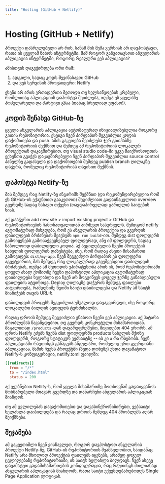 ```yaml
---
title: "Hosting (GitHub + Netlify)"
---
```


# Hosting (GitHub + Netlify)

პროექტი დასრულებული არ რის, სანამ მის მუშა ვერსიას არ დავჰოსტავთ,
რათა ის ყველამ ნახოს ინტერნეტში. მაშ როგორ განვათავსოთ ანგულარის
აპლიკაცია ინტერნეტში, როგორც რეალური ვებ აპლიკაცია?

ამისთვის დაგვჭირდება ორი რამ:

1. ადგილი, სადაც კოდს შევინახავთ: GitHub
2. და ვებ სერვისის პროვაიდერი: Netlify

ესენი არ არის ერთადერთი მეთოდი თუ ხელსაწყოების კრებული, რომლითაც
აპლიკაციის დაჰოსტვა შეიძლება, თუმცა ეს ყველაზე პოპულარული და მარტივი
გზაა (თანაც სრულიად უფასო!).

## კოდის შენახვა GitHub-ზე

ყველა ანგულარის აპლიკაცია ავტომატურად ინიციალიზებულია როგორც გითის რეპოზიტორია.
ესეიგი ჩვენ პირდაპირ შეგვიძლია კოდის დაქომითება და push. ამის გაკეთება შეიძლება
ჯერ გითჰაბზე რეპოზიტორიის შექმნით და შემდეგ ამ რეპოზიტორიის ლოკალურ პროექტთან
დაკავშირებით. თუ visual studio code-ში უკვე მაიქროსოფთის ექაუნთი გვაქვს დაკავშირებული
ჩვენ პირდაპირ შეგვიძლია source control პანელზე გადასვლა და დაქომითების შემდეგ
publish branch ღილაკზე დაჭერა, რომელიც რეპოზიტორიას თავისით შექმნის.

## დაჰოსტვა Netlify-ზე

მას შემდეგ რაც Netlify-ზე ანგარიშს შექმნით (და რეკომენდირებულია რომ ეს GitHub-ის
ექაუნთით გააკეთოთ) შეგიძლიათ გადაინაცვლოთ overview გვერდზე სადაც ნახავთ თქვენი
(თავდაპირველად ცარიელი) საიტების სიას.

აქ დააჭერთ add new site > import existing project > GitHub და რეპოზიტორიების
ჩამონათვალიდან აირჩევთ სასურველს. შემდგომ netlify ავტომატურად მიხვდება, რომ
ეს ანგულარის პროექტია და გვერდის დაბილდვის ბრძანებას შეავსებს `npm run build`-ით.
შემდეგ dist ფოლდერს გამოიყენებს გამოსაქვეყნებელ ფოლდერად, ანუ იმ ფოლდერს, სადაც
საბოლოოდ დაბილდული კოდია. აქ აუცილებელია ჩვენი პროექტის სახელის ფოლდერის დაზუსტება,
ისე, რომ რაღაც ასეთი მისამართი გამოვიდეს: `dist/my-app`. ჩვენ შეგვეძლო პირდაპირ ეს
ფოლდერი აგვეტვირთა, მას შემდეგ რაც ლოკალურად გავუშვებდით დაბილდვის ბრძანებას, თუმცა ამ მეთოდის
უპირატესობა არის ის, რომ რეპოზიტორიაში ყოველ ახალ ქომითზე ჩვენი დაჰოსტილი
აპლიკაცია ავტომატურად დაიბილდება ხელახლა და ჩვენ არ მოგვიწევს ყოველ ჯერზე
განახლებული ფაილების ატვირთვა. Deploy ღილაკზე დაჭერის შემდეგ ფაილები აიტვირთება,
რამდენიმე წუთში საიტი დაიბილდება და Netlify ამ საიტს მიანიჭებს თავის URL-ს.

დაბილდვის პროცესს შეგვიძლია უშუალოდ დავაკვირდეთ, ისე როგორც ლოკალური ბილდის
აუთფუთს ტერმინალში.

რაღაც დროის შემდეგ შეგვიძლია ვნახოთ ჩვენი ვებ აპლიკაცია. აქ პატარა პრობლემას წავაწყდებით.
თუ გვერდს კონკრეტული მისამართიდან. მაგალითად `/products`-დან დავარეფრეშებთ, მივიღებთ
404 ერორს. ამ დროს Netlify ეძებს ჩვენს dist ფოლდერში products სახელის მქონე ფოლდერს,
როგორც სტატიკურ ვებსაიტზე -- ის კი ა რა რსებობს. ჩვენ აპლიკაციაში რაუთინგს განაგებს ანგულარი,
რომელიც ერთ გვერდიანი აპლიკაციაა. მაშინ ჩვენს პროექტში (ზედა დონეზე) უნდა დავამატოთ Netlify-ს
კონფიგურაცია, netlify.toml ფაილში:

```toml
[[redirects]]
  from = "/*"
  to = "/index.html"
  status = 200
```

აქ ვეუბნებით Netlify-ს, რომ ყველა მისამართზე მოთხოვნამ გადაიყვანოს მოხმარებელი მთავარ
გვერდზე და დანარჩენი ანგულარის აპლიკაციას მიანდოს.

თუ ამ ცვლილებას დავაქომითებთ და დავასინქრონიზირებთ, ვებსაიტი ხელახლა დაიბილდება
და რაღაც დროის შემდეგ 404 პრობლემა აღარ შეიქმნება.

## შეჯამება

ამ გაკვეთიშლი ჩვენ ვისწავლეთ, როგორ დავჰოსტოთ ანგულარის პროექტი Netlify-ზე, GitHub-ის
რეპოზიტორიის შუამავლობით, საიდანაც Netlify არა მხოლოდ პროექტის ფაილებს იყენებს, არამედ
ყოველ ცვლილებაზე რეპოზიტორიაში, ის საიტს ხელახლა ბილდავს. ჩვენ ასევე დავამატეთ გადამისამართების
კონფიგურაცია, რაც რაუთინგს მთლიანად ანგულარის აპლიკაციას მიანდობს, რათა საიტი ექვემდებარებოდეს
Single Page Application ლოგიკას.
